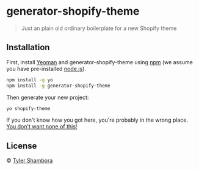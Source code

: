# generator-shopify-theme
> Just an plain old ordinary boilerplate for a new Shopify theme

## Installation

First, install [Yeoman](http://yeoman.io) and generator-shopify-theme using [npm](https://www.npmjs.com/) (we assume you have pre-installed [node.js](https://nodejs.org/)).

```bash
npm install -g yo
npm install -g generator-shopify-theme
```

Then generate your new project:

```bash
yo shopify-theme
```

If you don't know how you got here, you're probably in the wrong place. [You don't want none of this!](https://www.youtube.com/watch?v=1Zcrb1ff1xs)

## License

 © [Tyler Shambora](http://bvaccel.com)


[npm-image]: https://badge.fury.io/js/generator-shopify-theme.svg
[npm-url]: https://npmjs.org/package/generator-shopify-theme
[travis-image]: https://travis-ci.org/BVAccel/generator-shopify-theme.svg?branch=master
[travis-url]: https://travis-ci.org/BVAccel/generator-shopify-theme
[daviddm-image]: https://david-dm.org/BVAccel/generator-shopify-theme.svg?theme=shields.io
[daviddm-url]: https://david-dm.org/BVAccel/generator-shopify-theme
[coveralls-image]: https://coveralls.io/repos/BVAccel/generator-shopify-theme/badge.svg
[coveralls-url]: https://coveralls.io/r/BVAccel/generator-shopify-theme
